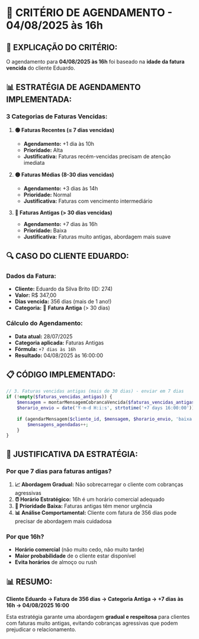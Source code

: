 # 📅 CRITÉRIO DE AGENDAMENTO - 04/08/2025 às 16h

## 🎯 **EXPLICAÇÃO DO CRITÉRIO:**

O agendamento para **04/08/2025 às 16h** foi baseado na **idade da fatura vencida** do cliente Eduardo.

## 📊 **ESTRATÉGIA DE AGENDAMENTO IMPLEMENTADA:**

### **3 Categorias de Faturas Vencidas:**

1. **🟢 Faturas Recentes (≤ 7 dias vencidas)**
   - **Agendamento:** +1 dia às 10h
   - **Prioridade:** Alta
   - **Justificativa:** Faturas recém-vencidas precisam de atenção imediata

2. **🟡 Faturas Médias (8-30 dias vencidas)**
   - **Agendamento:** +3 dias às 14h
   - **Prioridade:** Normal
   - **Justificativa:** Faturas com vencimento intermediário

3. **🔴 Faturas Antigas (> 30 dias vencidas)**
   - **Agendamento:** +7 dias às 16h
   - **Prioridade:** Baixa
   - **Justificativa:** Faturas muito antigas, abordagem mais suave

## 🔍 **CASO DO CLIENTE EDUARDO:**

### **Dados da Fatura:**
- **Cliente:** Eduardo da Silva Brito (ID: 274)
- **Valor:** R$ 347,00
- **Dias vencida:** 356 dias (mais de 1 ano!)
- **Categoria:** 🔴 **Fatura Antiga** (> 30 dias)

### **Cálculo do Agendamento:**
- **Data atual:** 28/07/2025
- **Categoria aplicada:** Faturas Antigas
- **Fórmula:** `+7 dias às 16h`
- **Resultado:** 04/08/2025 às 16:00:00

## 📋 **CÓDIGO IMPLEMENTADO:**

```php
// 3. Faturas vencidas antigas (mais de 30 dias) - enviar em 7 dias
if (!empty($faturas_vencidas_antigas)) {
    $mensagem = montarMensagemCobrancaVencida($faturas_vencidas_antigas, $faturas[0]);
    $horario_envio = date('Y-m-d H:i:s', strtotime('+7 days 16:00:00')); // Em 7 dias às 16h
    
    if (agendarMensagem($cliente_id, $mensagem, $horario_envio, 'baixa', $mysqli)) {
        $mensagens_agendadas++;
    }
}
```

## 🎯 **JUSTIFICATIVA DA ESTRATÉGIA:**

### **Por que 7 dias para faturas antigas?**
1. **📈 Abordagem Gradual:** Não sobrecarregar o cliente com cobranças agressivas
2. **⏰ Horário Estratégico:** 16h é um horário comercial adequado
3. **🎯 Prioridade Baixa:** Faturas antigas têm menor urgência
4. **📊 Análise Comportamental:** Cliente com fatura de 356 dias pode precisar de abordagem mais cuidadosa

### **Por que 16h?**
- **Horário comercial** (não muito cedo, não muito tarde)
- **Maior probabilidade** de o cliente estar disponível
- **Evita horários** de almoço ou rush

## 📊 **RESUMO:**

**Cliente Eduardo → Fatura de 356 dias → Categoria Antiga → +7 dias às 16h → 04/08/2025 16:00**

Esta estratégia garante uma abordagem **gradual e respeitosa** para clientes com faturas muito antigas, evitando cobranças agressivas que podem prejudicar o relacionamento. 